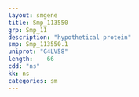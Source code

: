 ```yaml
---
layout: smgene
title: Smp_113550
grp: Smp_11
description: "hypothetical protein"
smp: Smp_113550.1
uniprot: "G4LV58"
length:    66
cdd: "ns"
kk: ns
categories: sm
---
```

